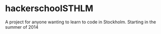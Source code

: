 hackerschoolSTHLM
=================

A project for anyone wanting to learn to code in Stockholm. Starting in the summer of 2014
